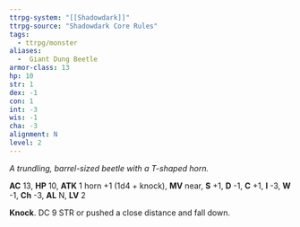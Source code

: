```yaml
---
ttrpg-system: "[[Shadowdark]]"
ttrpg-source: "Shadowdark Core Rules"
tags:
  - ttrpg/monster
aliases:
  -  Giant Dung Beetle
armor-class: 13
hp: 10
str: 1
dex: -1
con: 1
int: -3
wis: -1
cha: -3
alignment: N
level: 2
---
```


_A trundling, barrel-sized beetle with a T-shaped horn._

**AC** 13, **HP** 10, **ATK** 1 horn +1 (1d4 + knock), **MV** near, **S** +1, **D** -1, **C** +1, **I** -3, **W** -1, **Ch** -3, **AL** N, **LV** 2

**Knock**. DC 9 STR or pushed a close distance and fall down.

